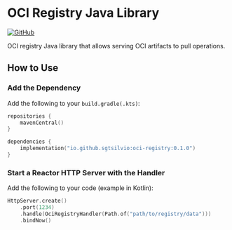 # OCI Registry Java Library

[![GitHub](https://img.shields.io/github/license/sgtsilvio/gradle-metadata?color=brightgreen&style=for-the-badge)](LICENSE)

OCI registry Java library that allows serving OCI artifacts to pull operations.

## How to Use

### Add the Dependency

Add the following to your `build.gradle(.kts)`:

```kotlin
repositories {
    mavenCentral()
}

dependencies {
    implementation("io.github.sgtsilvio:oci-registry:0.1.0")
}
```

### Start a Reactor HTTP Server with the Handler

Add the following to your code (example in Kotlin):

```kotlin
HttpServer.create()
    .port(1234)
    .handle(OciRegistryHandler(Path.of("path/to/registry/data")))
    .bindNow()
```
